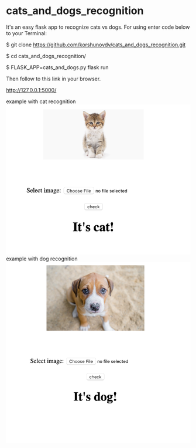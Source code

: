 # cats_and_dogs_recognition

It's an easy flask app to recognize cats vs dogs.
For using enter code below to your Terminal:

$ git clone https://github.com/korshunovdv/cats_and_dogs_recognition.git

$ cd cats_and_dogs_recognition/

$ FLASK_APP=cats_and_dogs.py flask run



Then follow to this link in your browser.

http://127.0.0.1:5000/

example with cat recognition
![alt text](https://github.com/korshunovdv/cats_and_dogs_recognition/blob/master/static/images/Screenshot%202020-05-13%20at%2011.55.05.png)
example with dog recognition
![alt text](https://github.com/korshunovdv/cats_and_dogs_recognition/blob/master/static/images/Screenshot%202020-05-13%20at%2011.55.18.png)
